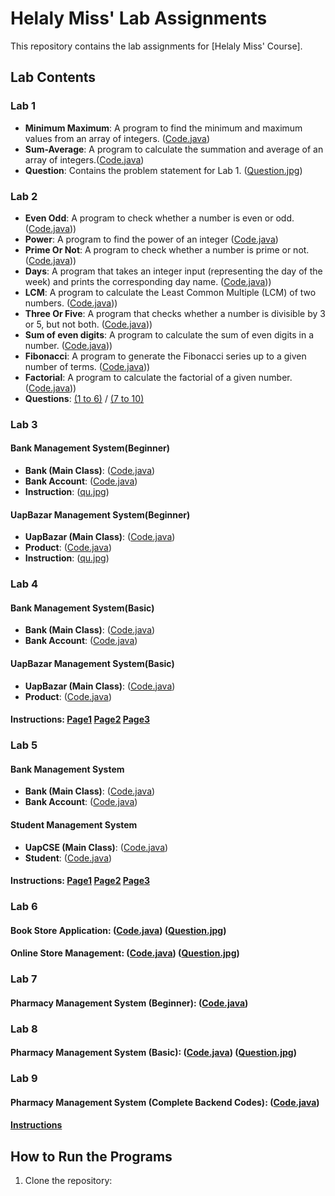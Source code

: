 # Helaly Miss' Lab Assignments

This repository contains the lab assignments for [Helaly Miss' Course].

## Lab Contents

### Lab 1
- **Minimum Maximum**: A program to find the minimum and maximum values from an array of integers. ([Code.java](https://github.com/moh5775/UAP/blob/main/Helaly%20Miss/Lab%201/MinMax.java))
- **Sum-Average**: A program to calculate the summation and average of an array of integers.([Code.java](https://github.com/moh5775/UAP/blob/main/Helaly%20Miss/Lab%201/SumAverage.java))
- **Question**: Contains the problem statement for Lab 1. ([Question.jpg](https://github.com/moh5775/UAP/blob/main/Helaly%20Miss/Lab%201/Question%20.jpg))

### Lab 2
- **Even Odd**: A program to check whether a number is even or odd. ([Code.java](https://github.com/moh5775/UAP/blob/main/Helaly%20Miss/Lab%202/2)))
- **Power**: A program to find the power of an integer ([Code.java](https://github.com/moh5775/UAP/blob/main/Helaly%20Miss/Lab%202/1))
- **Prime Or Not**: A program to check whether a number is prime or not. ([Code.java](https://github.com/moh5775/UAP/blob/main/Helaly%20Miss/Lab%202/3)))
- **Days**: A program that takes an integer input (representing the day of the week) and prints the corresponding day name. ([Code.java](https://github.com/moh5775/UAP/blob/main/Helaly%20Miss/Lab%202/4)))
- **LCM**: A program to calculate the Least Common Multiple (LCM) of two numbers. ([Code.java](https://github.com/moh5775/UAP/blob/main/Helaly%20Miss/Lab%202/5)))
- **Three Or Five**: A program that checks whether a number is divisible by 3 or 5, but not both. ([Code.java](https://github.com/moh5775/UAP/blob/main/Helaly%20Miss/Lab%202/6)))
- **Sum of even digits**: A program to calculate the sum of even digits in a number. ([Code.java](https://github.com/moh5775/UAP/blob/main/Helaly%20Miss/Lab%202/7)))
- **Fibonacci**: A program to generate the Fibonacci series up to a given number of terms. ([Code.java](https://github.com/moh5775/UAP/blob/main/Helaly%20Miss/Lab%202/8)))
- **Factorial**: A program to calculate the factorial of a given number. ([Code.java](https://github.com/moh5775/UAP/blob/main/Helaly%20Miss/Lab%202/9)))
- **Questions**: [(1 to 6)](https://github.com/moh5775/UAP/blob/main/Helaly%20Miss/Lab%202/Question%20(1%20-%206).jpg) / [(7 to 10)](https://github.com/moh5775/UAP/blob/main/Helaly%20Miss/Lab%202/Question%20(7%20-%2010).jpg)

### Lab 3
#### Bank Management System(Beginner)
- **Bank (Main Class)**: ([Code.java](https://github.com/moh5775/UAP/blob/main/Helaly%20Miss/Lab%203/Problem-1/Bank.java))
- **Bank Account**: ([Code.java](https://github.com/moh5775/UAP/blob/main/Helaly%20Miss/Lab%203/Problem-1/BankAccount.java))
- **Instruction**: ([qu.jpg](https://github.com/moh5775/UAP/blob/main/Helaly%20Miss/Lab%203/Problem-1/Question.jpg))
#### UapBazar Management System(Beginner)
- **UapBazar (Main Class)**: ([Code.java](https://github.com/moh5775/UAP/blob/main/Helaly%20Miss/Lab%203/Problem-2/UapBazar%20.%20java))
- **Product**: ([Code.java](https://github.com/moh5775/UAP/blob/main/Helaly%20Miss/Lab%203/Problem-2/Product%20.%20java))
- **Instruction**: ([qu.jpg](https://github.com/moh5775/UAP/blob/main/Helaly%20Miss/Lab%203/Problem-2/Question%20.jpg))

### Lab 4
#### Bank Management System(Basic)
- **Bank (Main Class)**: ([Code.java](https://github.com/moh5775/UAP/blob/main/Helaly%20Miss/Lab%204/Problem%201/Bank))
- **Bank Account**: ([Code.java](https://github.com/moh5775/UAP/blob/main/Helaly%20Miss/Lab%204/Problem%201/BankAccount))
#### UapBazar Management System(Basic)
- **UapBazar (Main Class)**: ([Code.java](https://github.com/moh5775/UAP/blob/main/Helaly%20Miss/Lab%204/Problem%202/UapBazar))
- **Product**: ([Code.java](https://github.com/moh5775/UAP/blob/main/Helaly%20Miss/Lab%204/Problem%202/Product))
#### Instructions: [Page1](https://github.com/moh5775/UAP/blob/main/Helaly%20Miss/Lab%204/Queation%201.jpg) [Page2](https://github.com/moh5775/UAP/blob/main/Helaly%20Miss/Lab%204/Question%202.jpg) [Page3](https://github.com/moh5775/UAP/blob/main/Helaly%20Miss/Lab%204/Question%203.jpg)

### Lab 5
#### Bank Management System
- **Bank (Main Class)**: ([Code.java](https://github.com/moh5775/UAP/blob/main/Helaly%20Miss/Lab%205/Problem%201/Bank))
- **Bank Account**: ([Code.java](https://github.com/moh5775/UAP/blob/main/Helaly%20Miss/Lab%205/Problem%201/BankAccount))
#### Student Management System
- **UapCSE (Main Class)**: ([Code.java](https://github.com/moh5775/UAP/blob/main/Helaly%20Miss/Lab%205/Problem%202/UapCSE))
- **Student**: ([Code.java](https://github.com/moh5775/UAP/blob/main/Helaly%20Miss/Lab%205/Problem%202/Student))
#### Instructions:  [Page1](https://github.com/moh5775/UAP/blob/main/Helaly%20Miss/Lab%205/Queation%201.jpg) [Page2](https://github.com/moh5775/UAP/blob/main/Helaly%20Miss/Lab%205/Queation%202%20(Part%201).jpg) [Page3](https://github.com/moh5775/UAP/blob/main/Helaly%20Miss/Lab%205/Queation%202%20(Part%202).jpg)

### Lab 6
#### Book Store Application: ([Code.java](https://github.com/moh5775/UAP/tree/main/Helaly%20Miss/Lab%206/Book%20Store%20Application)) ([Question.jpg](https://github.com/moh5775/UAP/blob/main/Helaly%20Miss/Lab%206/Question%201%20(Book%20Store%20Application).jpg))
#### Online Store Management: ([Code.java](https://github.com/moh5775/UAP/tree/main/Helaly%20Miss/Lab%206/Online%20Store))  ([Question.jpg](https://github.com/moh5775/UAP/blob/main/Helaly%20Miss/Lab%206/Question%202%20(Online%20Store).jpg))

### Lab 7
#### Pharmacy Management System (Beginner): ([Code.java](https://github.com/moh5775/UAP/tree/main/Helaly%20Miss/Lab%207)) 

### Lab 8
#### Pharmacy Management System (Basic): ([Code.java](https://github.com/moh5775/UAP/tree/main/Helaly%20Miss/Lab%208/Classes)) ([Question.jpg](https://github.com/moh5775/UAP/tree/main/Helaly%20Miss/Lab%208/Question))

### Lab 9
#### Pharmacy Management System (Complete Backend Codes): ([Code.java](https://github.com/moh5775/UAP/tree/main/Helaly%20Miss/Lab%209/Project%20(Backend%20Codes)))
#### [Instructions](https://github.com/moh5775/UAP/tree/main/Helaly%20Miss/Lab%209/Instructions)
## How to Run the Programs
1. Clone the repository:
